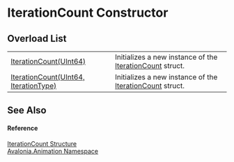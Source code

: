 # IterationCount Constructor


## Overload List
<table>
<tr>
<td><a href="M_Avalonia_Animation_IterationCount__ctor_1">IterationCount(UInt64)</a></td>
<td>Initializes a new instance of the <a href="T_Avalonia_Animation_IterationCount">IterationCount</a> struct.</td>
</tr>
<tr>
<td><a href="M_Avalonia_Animation_IterationCount__ctor">IterationCount(UInt64, IterationType)</a></td>
<td>Initializes a new instance of the <a href="T_Avalonia_Animation_IterationCount">IterationCount</a> struct.</td>
</tr>
</table>

## See Also


#### Reference
<a href="T_Avalonia_Animation_IterationCount">IterationCount Structure</a>  
<a href="N_Avalonia_Animation">Avalonia.Animation Namespace</a>  

